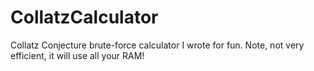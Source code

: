 # CollatzCalculator
Collatz Conjecture brute-force calculator I wrote for fun. Note, not very efficient, it will use all your RAM!
